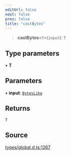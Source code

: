 ```yaml
---
editUrl: false
next: false
prev: false
title: "castBytes"
---
```


> **castBytes**\<`T`\>(`input`): `T`

## Type parameters

• **T**

## Parameters

• **input**: [`BytesLike`](../type-aliases/BytesLike.md)

## Returns

`T`

## Source

[types/global.d.ts:1267](https://github.com/algorandfoundation/tealscript/blob/e015f8b0/types/global.d.ts#L1267)
